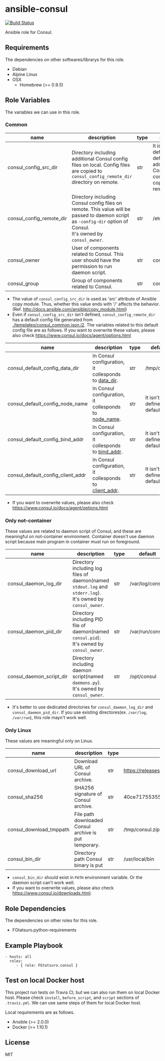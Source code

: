 ansible-consul
====================================

[![Build Status](https://travis-ci.org/FGtatsuro/ansible-consul.svg?branch=master)](https://travis-ci.org/FGtatsuro/ansible-consul)

Ansible role for Consul.

Requirements
------------

The dependencies on other softwares/librarys for this role.

- Debian
- Alpine Linux
- OSX
  - Homebrew (>= 0.9.5)

Role Variables
--------------

The variables we can use in this role.

### Common

|name|description|type|default|
|---|---|---|---|
|consul_config_src_dir|Directory including additional Consul config files on local. Config files are copied to `consul_config_remote_dir` directory on remote.|str|It isn't defined in default. No additional Consul config file is copied to remote.|
|consul_config_remote_dir|Directory including Consul config files on remote. This value will be passed to daemon script as `-config-dir` option of Consul. <br>It's owned by `consul_owner`.|str|/etc/consul.d|
|consul_owner|User of components related to Consul. This user should have the permission to run daemon script.|str|consul|
|consul_group|Group of components related to Consul.|str|consul|

- The value of `consul_config_src_dir` is used as 'src' attribute of Ansible copy module. Thus, whether this value ends with '/' affects the behavior. (Ref. http://docs.ansible.com/ansible/copy_module.html)
- Even if `consul_config_src_dir` isn't defined, `consul_config_remote_dir` has a default config file generated from [./templates/consul_common.json.j2](./templates/consul_common.json.j2).
  The variables related to this default config file are as follows.
  If you want to overwrite these values, please also check https://www.consul.io/docs/agent/options.html

|name|description|type|default|
|---|---|---|---|
|consul_default_config_data_dir|In Consul configuration, it collesponds to [data_dir](https://www.consul.io/docs/agent/options.html#data_dir).|str|/tmp/consul|
|consul_default_config_node_name|In Consul configuration, it collesponds to [node_name](https://www.consul.io/docs/agent/options.html#node_name).|str|It isn't defined in default.|
|consul_default_config_bind_addr|In Consul configuration, it collesponds to [bind_addr](https://www.consul.io/docs/agent/options.html#bind_addr).|str|It isn't defined in default.|
|consul_default_config_client_addr|In Consul configuration, it collesponds to [client_addr](https://www.consul.io/docs/agent/options.html#client_addr).|str|It isn't defined in default.|

- If you want to overwrite values, please also check https://www.consul.io/docs/agent/options.html

### Only not-container

These values are related to daemon script of Consul, and these are meaningful on not-container environment.
Container doesn't use daemon script because main program in container must run on foreground.

|name|description|type|default|
|---|---|---|---|
|consul_daemon_log_dir|Directory including log files of daemon(named `stdout.log` and `stderr.log`). <br>It's owned by `consul_owner`.|str|/var/log/consul|
|consul_daemon_pid_dir|Directory including PID file of daemon(named `consul.pid`). <br>It's owned by `consul_owner`.|str|/var/run/consul|
|consul_daemon_script_dir|Directory including daemon script(named `daemons.py`). <br>It's owned by `consul_owner`.|str|/opt/consul|

- It's better to use dedicated directories for `consul_daemon_log_dir` and `consul_daemon_pid_dir`.
  If you use existing directores(ex. `/var/log`, `/var/run`), this role mayn't work well.

### Only Linux

These values are meaningful only on Linux.

|name|description|type|default|
|---|---|---|---|
|consul_download_url|Download URL of Consul archive.|str|https://releases.hashicorp.com/consul/0.7.5/consul_0.7.5_linux_amd64.zip|
|consul_sha256|SHA256 signature of Consul archive.|str|40ce7175535551882ecdff21fdd276cef6eaab96be8a8260e0599fadb6f1f5b8|
|consul_download_tmppath|File path downloaded Consul archive is put temporary.|str|/tmp/consul.zip|
|consul_bin_dir|Directory path Consul binary is put|str|/usr/local/bin|

- `consul_bin_dir` should exist in `PATH` environment variable. Or the daemon script can't work well.
- If you want to overwrite values, please also check https://www.consul.io/downloads.html.

Role Dependencies
-----------------

The dependencies on other roles for this role.

- FGtatsuro.python-requirements

Example Playbook
----------------

    - hosts: all
      roles:
         - { role: FGtatsuro.consul }

Test on local Docker host
-------------------------

This project run tests on Travis CI, but we can also run them on local Docker host.
Please check `install`, `before_script`, and `script` sections of `.travis.yml`.
We can use same steps of them for local Docker host.

Local requirements are as follows.

- Ansible (>= 2.0.0)
- Docker (>= 1.10.1)

License
-------

MIT
